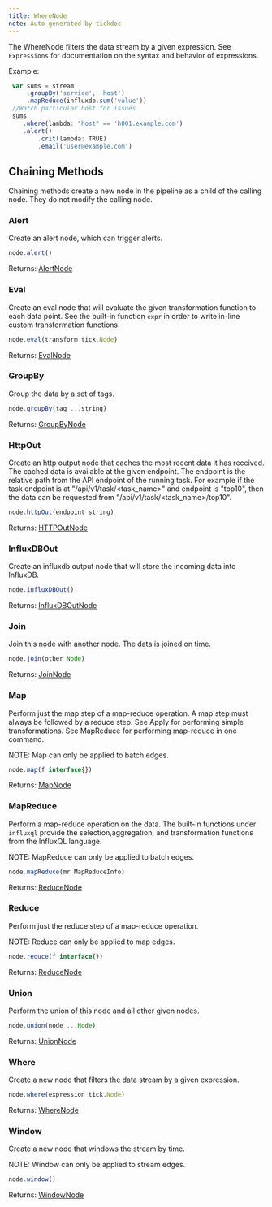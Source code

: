 ```yaml
---
title: WhereNode
note: Auto generated by tickdoc
---
```


The WhereNode filters the data stream by a given expression.
See `Expressions` for documentation on the syntax and behavior
of expressions.

Example:


```javascript
 var sums = stream
     .groupBy('service', 'host')
     .mapReduce(influxdb.sum('value'))
 //Watch particular host for issues.
 sums
    .where(lambda: "host" == 'h001.example.com')
    .alert()
        .crit(lambda: TRUE)
        .email('user@example.com')
```



Chaining Methods
----------------

Chaining methods create a new node in the pipeline as a child of the calling node. They do not modify the calling node.

### Alert

Create an alert node, which can trigger alerts.


```javascript
node.alert()
```

Returns: [AlertNode](/docs/kapacitor/v0.1/tick/alert_node.html)


### Eval

Create an eval node that will evaluate the given transformation function to each data point.
See the built-in function `expr` in order to write in-line custom transformation functions.


```javascript
node.eval(transform tick.Node)
```

Returns: [EvalNode](/docs/kapacitor/v0.1/tick/eval_node.html)


### GroupBy

Group the data by a set of tags.


```javascript
node.groupBy(tag ...string)
```

Returns: [GroupByNode](/docs/kapacitor/v0.1/tick/group_by_node.html)


### HttpOut

Create an http output node that caches the most recent data it has received.
The cached data is available at the given endpoint.
The endpoint is the relative path from the API endpoint of the running task.
For example if the task endpoint is at &#34;/api/v1/task/&lt;task_name&gt;&#34; and endpoint is
&#34;top10&#34;, then the data can be requested from &#34;/api/v1/task/&lt;task_name&gt;/top10&#34;.


```javascript
node.httpOut(endpoint string)
```

Returns: [HTTPOutNode](/docs/kapacitor/v0.1/tick/http_out_node.html)


### InfluxDBOut

Create an influxdb output node that will store the incoming data into InfluxDB.


```javascript
node.influxDBOut()
```

Returns: [InfluxDBOutNode](/docs/kapacitor/v0.1/tick/influx_d_b_out_node.html)


### Join

Join this node with another node. The data is joined on time.


```javascript
node.join(other Node)
```

Returns: [JoinNode](/docs/kapacitor/v0.1/tick/join_node.html)


### Map

Perform just the map step of a map-reduce operation.
A map step must always be followed by a reduce step.
See Apply for performing simple transformations.
See MapReduce for performing map-reduce in one command.

NOTE: Map can only be applied to batch edges.


```javascript
node.map(f interface{})
```

Returns: [MapNode](/docs/kapacitor/v0.1/tick/map_node.html)


### MapReduce

Perform a map-reduce operation on the data.
The built-in functions under `influxql` provide the
selection,aggregation, and transformation functions
from the InfluxQL language.

NOTE: MapReduce can only be applied to batch edges.


```javascript
node.mapReduce(mr MapReduceInfo)
```

Returns: [ReduceNode](/docs/kapacitor/v0.1/tick/reduce_node.html)


### Reduce

Perform just the reduce step of a map-reduce operation.

NOTE: Reduce can only be applied to map edges.


```javascript
node.reduce(f interface{})
```

Returns: [ReduceNode](/docs/kapacitor/v0.1/tick/reduce_node.html)


### Union

Perform the union of this node and all other given nodes.


```javascript
node.union(node ...Node)
```

Returns: [UnionNode](/docs/kapacitor/v0.1/tick/union_node.html)


### Where

Create a new node that filters the data stream by a given expression.


```javascript
node.where(expression tick.Node)
```

Returns: [WhereNode](/docs/kapacitor/v0.1/tick/where_node.html)


### Window

Create a new node that windows the stream by time.

NOTE: Window can only be applied to stream edges.


```javascript
node.window()
```

Returns: [WindowNode](/docs/kapacitor/v0.1/tick/window_node.html)


